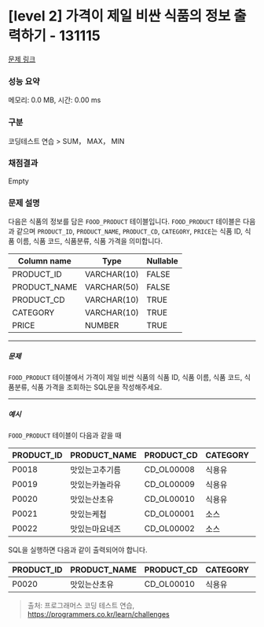 # [level 2] 가격이 제일 비싼 식품의 정보 출력하기 - 131115 

[문제 링크](https://school.programmers.co.kr/learn/courses/30/lessons/131115) 

### 성능 요약

메모리: 0.0 MB, 시간: 0.00 ms

### 구분

코딩테스트 연습 > SUM， MAX， MIN

### 채점결과

Empty

### 문제 설명

<p style="user-select: auto;">다음은 식품의 정보를 담은 <code style="user-select: auto;">FOOD_PRODUCT</code> 테이블입니다. <code style="user-select: auto;">FOOD_PRODUCT</code> 테이블은 다음과 같으며 <code style="user-select: auto;">PRODUCT_ID</code>, <code style="user-select: auto;">PRODUCT_NAME</code>, <code style="user-select: auto;">PRODUCT_CD</code>, <code style="user-select: auto;">CATEGORY</code>, <code style="user-select: auto;">PRICE</code>는 식품 ID, 식품 이름, 식품 코드, 식품분류, 식품 가격을 의미합니다.</p>
<table class="table" style="user-select: auto;">
        <thead style="user-select: auto;"><tr style="user-select: auto;">
<th style="user-select: auto;">Column name</th>
<th style="user-select: auto;">Type</th>
<th style="user-select: auto;">Nullable</th>
</tr>
</thead>
        <tbody style="user-select: auto;"><tr style="user-select: auto;">
<td style="user-select: auto;">PRODUCT_ID</td>
<td style="user-select: auto;">VARCHAR(10)</td>
<td style="user-select: auto;">FALSE</td>
</tr>
<tr style="user-select: auto;">
<td style="user-select: auto;">PRODUCT_NAME</td>
<td style="user-select: auto;">VARCHAR(50)</td>
<td style="user-select: auto;">FALSE</td>
</tr>
<tr style="user-select: auto;">
<td style="user-select: auto;">PRODUCT_CD</td>
<td style="user-select: auto;">VARCHAR(10)</td>
<td style="user-select: auto;">TRUE</td>
</tr>
<tr style="user-select: auto;">
<td style="user-select: auto;">CATEGORY</td>
<td style="user-select: auto;">VARCHAR(10)</td>
<td style="user-select: auto;">TRUE</td>
</tr>
<tr style="user-select: auto;">
<td style="user-select: auto;">PRICE</td>
<td style="user-select: auto;">NUMBER</td>
<td style="user-select: auto;">TRUE</td>
</tr>
</tbody>
      </table>
<hr style="user-select: auto;">

<h5 style="user-select: auto;">문제</h5>

<p style="user-select: auto;"><code style="user-select: auto;">FOOD_PRODUCT</code> 테이블에서 가격이 제일 비싼 식품의 식품 ID, 식품 이름, 식품 코드, 식품분류, 식품 가격을 조회하는 SQL문을 작성해주세요. </p>

<hr style="user-select: auto;">

<h5 style="user-select: auto;">예시</h5>

<p style="user-select: auto;"><code style="user-select: auto;">FOOD_PRODUCT</code> 테이블이 다음과 같을 때</p>
<table class="table" style="user-select: auto;">
        <thead style="user-select: auto;"><tr style="user-select: auto;">
<th style="user-select: auto;">PRODUCT_ID</th>
<th style="user-select: auto;">PRODUCT_NAME</th>
<th style="user-select: auto;">PRODUCT_CD</th>
<th style="user-select: auto;">CATEGORY</th>
<th style="user-select: auto;">PRICE</th>
</tr>
</thead>
        <tbody style="user-select: auto;"><tr style="user-select: auto;">
<td style="user-select: auto;">P0018</td>
<td style="user-select: auto;">맛있는고추기름</td>
<td style="user-select: auto;">CD_OL00008</td>
<td style="user-select: auto;">식용유</td>
<td style="user-select: auto;">6100</td>
</tr>
<tr style="user-select: auto;">
<td style="user-select: auto;">P0019</td>
<td style="user-select: auto;">맛있는카놀라유</td>
<td style="user-select: auto;">CD_OL00009</td>
<td style="user-select: auto;">식용유</td>
<td style="user-select: auto;">5100</td>
</tr>
<tr style="user-select: auto;">
<td style="user-select: auto;">P0020</td>
<td style="user-select: auto;">맛있는산초유</td>
<td style="user-select: auto;">CD_OL00010</td>
<td style="user-select: auto;">식용유</td>
<td style="user-select: auto;">6500</td>
</tr>
<tr style="user-select: auto;">
<td style="user-select: auto;">P0021</td>
<td style="user-select: auto;">맛있는케첩</td>
<td style="user-select: auto;">CD_OL00001</td>
<td style="user-select: auto;">소스</td>
<td style="user-select: auto;">4500</td>
</tr>
<tr style="user-select: auto;">
<td style="user-select: auto;">P0022</td>
<td style="user-select: auto;">맛있는마요네즈</td>
<td style="user-select: auto;">CD_OL00002</td>
<td style="user-select: auto;">소스</td>
<td style="user-select: auto;">4700</td>
</tr>
</tbody>
      </table>
<p style="user-select: auto;">SQL을 실행하면 다음과 같이 출력되어야 합니다.</p>
<table class="table" style="user-select: auto;">
        <thead style="user-select: auto;"><tr style="user-select: auto;">
<th style="user-select: auto;">PRODUCT_ID</th>
<th style="user-select: auto;">PRODUCT_NAME</th>
<th style="user-select: auto;">PRODUCT_CD</th>
<th style="user-select: auto;">CATEGORY</th>
<th style="user-select: auto;">PRICE</th>
</tr>
</thead>
        <tbody style="user-select: auto;"><tr style="user-select: auto;">
<td style="user-select: auto;">P0020</td>
<td style="user-select: auto;">맛있는산초유</td>
<td style="user-select: auto;">CD_OL00010</td>
<td style="user-select: auto;">식용유</td>
<td style="user-select: auto;">6500</td>
</tr>
</tbody>
      </table>

> 출처: 프로그래머스 코딩 테스트 연습, https://programmers.co.kr/learn/challenges